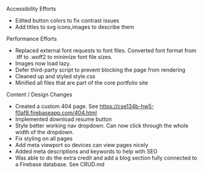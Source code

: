 Accessibility Efforts  
- Edited button colors to fix contrast issues  
- Add titles to svg icons,images to describe them    

Performance Efforts  
- Replaced external font requests to font files. Converted font format from .tff to .woff2 to minimize font file sizes.  
- Images now load lazy.  
- Defer third-party script to prevent blocking the page from rendering  
- Cleaned up and styled style.css  
- Minified all files that are part of the core portfolio site    

Content / Design Changes  
- Created a custom 404 page. See https://cse134b-hw5-f0af8.firebaseapp.com/404.html  
- Implemented download resume button  
- Style better working nav dropdown. Can now click through the whole width of the dropdown.  
- Fix styling on all pages  
- Add meta viewport so devices can view pages nicely  
- Added meta descriptions and keywords to help with SEO  
- Was able to do the extra credit and add a blog section fully connected to a Firebase database. See CRUD.md

